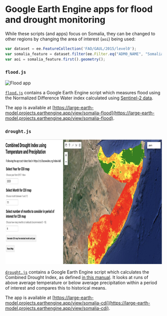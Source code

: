 # Google Earth Engine apps for flood and drought monitoring

While these scripts (and apps) focus on Somalia, they can be changed to other regions by changing the area of interest (`aoi`) being used:

```javascript
var dataset = ee.FeatureCollection('FAO/GAUL/2015/level0');
var somalia_feature = dataset.filter(ee.Filter.eq("ADM0_NAME", "Somalia")) // change "Somalia" to another country
var aoi = somalia_feature.first().geometry();
```

### `flood.js`

<img src="images/flood.png" alt="Flood app" height="400px"/>

[`flood.js`](flood.js) contains a Google Earth Engine script which measures flood using the Normalized Difference Water index calculated using [Sentinel-2 data](https://developers.google.com/earth-engine/datasets/catalog/COPERNICUS_S2_SR).

The app is available at [https://large-earth-model.projects.earthengine.app/view/somalia-flood](https://large-earth-model.projects.earthengine.app/view/somalia-flood).

### `drought.js`

<img src="images/drought.png" alt="Drought app" height="400px"/>

[`drought.js`](drought.js) contains a Google Earth Engine script which calculates the Combined Drought Index, as defined [in this manual](https://cdi.faoswalim.org/uploads/CDI-Manual.pdf). It looks at runs of above average temperature or below average precipitation within a period of interest and compares this to historical means.

The app is available at [https://large-earth-model.projects.earthengine.app/view/somalia-cdi](https://large-earth-model.projects.earthengine.app/view/somalia-cdi).
